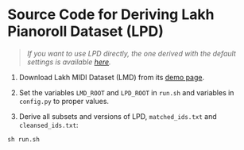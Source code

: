 # Source Code for Deriving Lakh Pianoroll Dataset (LPD)

> *If you want to use LPD directly, the one derived with the default settings is
available [here](https://salu133445.github.io/lakh-pianoroll-dataset/dataset).*

1. Download Lakh MIDI Dataset (LMD) from its
   [demo page](http://colinraffel.com/projects/lmd/).

2. Set the variables `LMD_ROOT` and `LPD_ROOT` in `run.sh` and variables in
   `config.py` to proper values.
3. Derive all subsets and versions of LPD, `matched_ids.txt` and
   `cleansed_ids.txt`:

```console
sh run.sh
```
